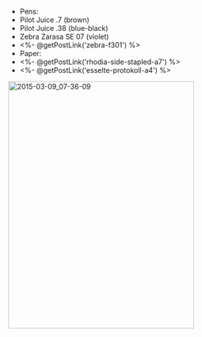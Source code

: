 * Pens:
 * Pilot Juice .7 (brown)
 * Pilot Juice .38 (blue-black)
 * Zebra Zarasa SE 07 (violet)
 * <%- @getPostLink('zebra-f301') %>
* Paper:
 * <%- @getPostLink('rhodia-side-stapled-a7') %>
 * <%- @getPostLink('esselte-protokoll-a4') %>

<a href="https://www.flickr.com/photos/131463957@N06/16574458670" title="2015-03-09_07-36-09 by Silent Norwegian, on Flickr"><img src="https://farm8.staticflickr.com/7651/16574458670_e0bd0ae390.jpg" width="375" height="500" alt="2015-03-09_07-36-09"></a>
